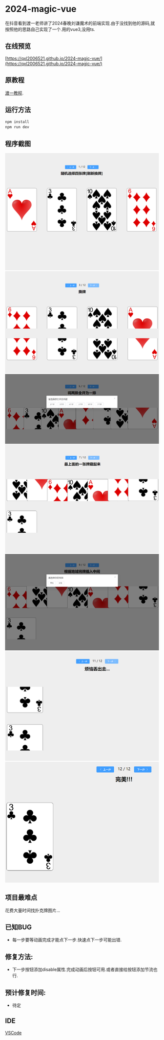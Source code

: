 # 2024-magic-vue

在抖音看到渡一老师讲了2024春晚刘谦魔术的前端实现.由于没找到他的源码,就按照他的思路自己实现了一个.用的vue3,没用ts.

## 在线预览
[https://qxl2006521.github.io/2024-magic-vue/](https://qxl2006521.github.io/2024-magic-vue/)
## 原教程
[渡一教程](https://www.douyin.com/video/7339410981212163363).

## 运行方法
 ```sh
npm install
npm run dev
```
## 程序截图
![1](https://raw.githubusercontent.com/qxl2006521/2024-magic-vue/main/screenshot/1.png)
![3](https://raw.githubusercontent.com/qxl2006521/2024-magic-vue/main/screenshot/3.png)
![5](https://raw.githubusercontent.com/qxl2006521/2024-magic-vue/main/screenshot/5.png)
![7](https://raw.githubusercontent.com/qxl2006521/2024-magic-vue/main/screenshot/7.png)
![9](https://raw.githubusercontent.com/qxl2006521/2024-magic-vue/main/screenshot/9.png)
![11](https://raw.githubusercontent.com/qxl2006521/2024-magic-vue/main/screenshot/11.png)
![12](https://raw.githubusercontent.com/qxl2006521/2024-magic-vue/main/screenshot/12.png)

## 项目最难点
花费大量时间找扑克牌图片...

## 已知BUG
* 每一步要等动画完成才能点下一步.快速点下一步可能出错.
## 修复方法:
* 下一步按钮添加disable属性.完成动画后按钮可用.或者直接给按钮添加节流也行.
## 预计修复时间:
* 待定
## IDE

[VSCode](https://code.visualstudio.com/)


